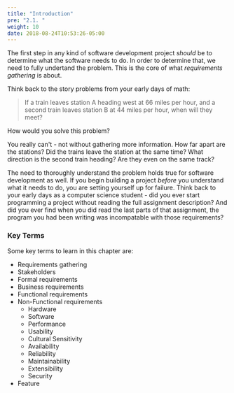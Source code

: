 ```yaml
---
title: "Introduction"
pre: "2.1. "
weight: 10
date: 2018-08-24T10:53:26-05:00
---
```


The first step in any kind of software development project _should_ be to determine what the software needs to do.  In order to determine that, we need to fully undertand the problem. This is the core of what _requirements gathering_ is about.

Think back to the story problems from your early days of math:

<blockquote>
If a train leaves station A heading west at 66 miles per hour, and a second train leaves station B at 44 miles per hour, when will they meet?
</blockquote>

How would you solve this problem?  

You really can't - not without gathering more information.  How far apart are the stations?  Did the trains leave the station at the same time?  What direction is the second train heading?  Are they even on the same track?

The need to thoroughly understand the problem holds true for software development as well.  If you begin building a project _before_ you understand what it needs to do, you are setting yourself up for failure.  Think back to your early days as a computer science student - did you ever start programming a project without reading the full assignment description?  And did you ever find when you did read the last parts of that assignment, the program you had been writing was incompatable with those requirements?

### Key Terms

Some key terms to learn in this chapter are:

* Requirements gathering
* Stakeholders
* Formal requirements
* Business requirements
* Functional requirements
* Non-Functional requirements
    * Hardware
    * Software
    * Performance
    * Usability
    * Cultural Sensitivity
    * Availability
    * Reliability
    * Maintainability
    * Extensibility
    * Security
* Feature

